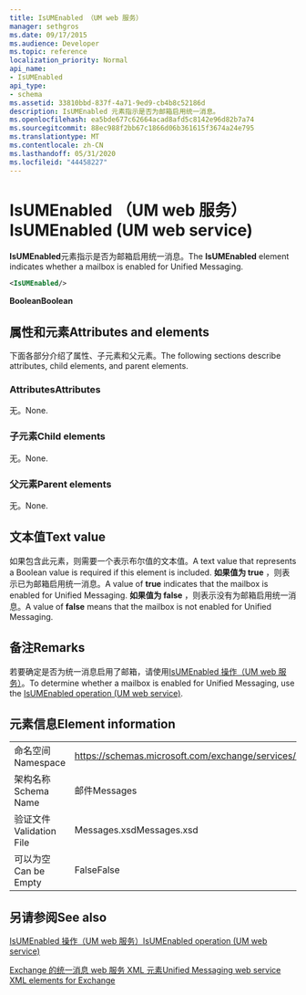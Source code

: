 ```yaml
---
title: IsUMEnabled （UM web 服务）
manager: sethgros
ms.date: 09/17/2015
ms.audience: Developer
ms.topic: reference
localization_priority: Normal
api_name:
- IsUMEnabled
api_type:
- schema
ms.assetid: 33810bbd-837f-4a71-9ed9-cb4b8c52186d
description: IsUMEnabled 元素指示是否为邮箱启用统一消息。
ms.openlocfilehash: ea5bde677c62664acad8afd5c8142e96d82b7a74
ms.sourcegitcommit: 88ec988f2bb67c1866d06b361615f3674a24e795
ms.translationtype: MT
ms.contentlocale: zh-CN
ms.lasthandoff: 05/31/2020
ms.locfileid: "44458227"
---
```

# <a name="isumenabled-um-web-service"></a><span data-ttu-id="1ae31-103">IsUMEnabled （UM web 服务）</span><span class="sxs-lookup"><span data-stu-id="1ae31-103">IsUMEnabled (UM web service)</span></span>

<span data-ttu-id="1ae31-104">**IsUMEnabled**元素指示是否为邮箱启用统一消息。</span><span class="sxs-lookup"><span data-stu-id="1ae31-104">The **IsUMEnabled** element indicates whether a mailbox is enabled for Unified Messaging.</span></span> 
  
```xml
<IsUMEnabled/>
```

 <span data-ttu-id="1ae31-105">**Boolean**</span><span class="sxs-lookup"><span data-stu-id="1ae31-105">**Boolean**</span></span>
## <a name="attributes-and-elements"></a><span data-ttu-id="1ae31-106">属性和元素</span><span class="sxs-lookup"><span data-stu-id="1ae31-106">Attributes and elements</span></span>

<span data-ttu-id="1ae31-107">下面各部分介绍了属性、子元素和父元素。</span><span class="sxs-lookup"><span data-stu-id="1ae31-107">The following sections describe attributes, child elements, and parent elements.</span></span>
  
### <a name="attributes"></a><span data-ttu-id="1ae31-108">Attributes</span><span class="sxs-lookup"><span data-stu-id="1ae31-108">Attributes</span></span>

<span data-ttu-id="1ae31-109">无。</span><span class="sxs-lookup"><span data-stu-id="1ae31-109">None.</span></span>
  
### <a name="child-elements"></a><span data-ttu-id="1ae31-110">子元素</span><span class="sxs-lookup"><span data-stu-id="1ae31-110">Child elements</span></span>

<span data-ttu-id="1ae31-111">无。</span><span class="sxs-lookup"><span data-stu-id="1ae31-111">None.</span></span>
  
### <a name="parent-elements"></a><span data-ttu-id="1ae31-112">父元素</span><span class="sxs-lookup"><span data-stu-id="1ae31-112">Parent elements</span></span>

<span data-ttu-id="1ae31-113">无。</span><span class="sxs-lookup"><span data-stu-id="1ae31-113">None.</span></span>
  
## <a name="text-value"></a><span data-ttu-id="1ae31-114">文本值</span><span class="sxs-lookup"><span data-stu-id="1ae31-114">Text value</span></span>

<span data-ttu-id="1ae31-115">如果包含此元素，则需要一个表示布尔值的文本值。</span><span class="sxs-lookup"><span data-stu-id="1ae31-115">A text value that represents a Boolean value is required if this element is included.</span></span> <span data-ttu-id="1ae31-116">**如果值为 true** ，则表示已为邮箱启用统一消息。</span><span class="sxs-lookup"><span data-stu-id="1ae31-116">A value of **true** indicates that the mailbox is enabled for Unified Messaging.</span></span> <span data-ttu-id="1ae31-117">**如果值为 false** ，则表示没有为邮箱启用统一消息。</span><span class="sxs-lookup"><span data-stu-id="1ae31-117">A value of **false** means that the mailbox is not enabled for Unified Messaging.</span></span> 
  
## <a name="remarks"></a><span data-ttu-id="1ae31-118">备注</span><span class="sxs-lookup"><span data-stu-id="1ae31-118">Remarks</span></span>

<span data-ttu-id="1ae31-119">若要确定是否为统一消息启用了邮箱，请使用[IsUMEnabled 操作（UM web 服务）](isumenabled-operation-um-web-service.md)。</span><span class="sxs-lookup"><span data-stu-id="1ae31-119">To determine whether a mailbox is enabled for Unified Messaging, use the [IsUMEnabled operation (UM web service)](isumenabled-operation-um-web-service.md).</span></span>
  
## <a name="element-information"></a><span data-ttu-id="1ae31-120">元素信息</span><span class="sxs-lookup"><span data-stu-id="1ae31-120">Element information</span></span>

|||
|:-----|:-----|
|<span data-ttu-id="1ae31-121">命名空间</span><span class="sxs-lookup"><span data-stu-id="1ae31-121">Namespace</span></span>  <br/> |https://schemas.microsoft.com/exchange/services/2006/messages  <br/> |
|<span data-ttu-id="1ae31-122">架构名称</span><span class="sxs-lookup"><span data-stu-id="1ae31-122">Schema Name</span></span>  <br/> |<span data-ttu-id="1ae31-123">邮件</span><span class="sxs-lookup"><span data-stu-id="1ae31-123">Messages</span></span>  <br/> |
|<span data-ttu-id="1ae31-124">验证文件</span><span class="sxs-lookup"><span data-stu-id="1ae31-124">Validation File</span></span>  <br/> |<span data-ttu-id="1ae31-125">Messages.xsd</span><span class="sxs-lookup"><span data-stu-id="1ae31-125">Messages.xsd</span></span>  <br/> |
|<span data-ttu-id="1ae31-126">可以为空</span><span class="sxs-lookup"><span data-stu-id="1ae31-126">Can be Empty</span></span>  <br/> |<span data-ttu-id="1ae31-127">False</span><span class="sxs-lookup"><span data-stu-id="1ae31-127">False</span></span>  <br/> |
   
## <a name="see-also"></a><span data-ttu-id="1ae31-128">另请参阅</span><span class="sxs-lookup"><span data-stu-id="1ae31-128">See also</span></span>



[<span data-ttu-id="1ae31-129">IsUMEnabled 操作（UM web 服务）</span><span class="sxs-lookup"><span data-stu-id="1ae31-129">IsUMEnabled operation (UM web service)</span></span>](isumenabled-operation-um-web-service.md)


[<span data-ttu-id="1ae31-130">Exchange 的统一消息 web 服务 XML 元素</span><span class="sxs-lookup"><span data-stu-id="1ae31-130">Unified Messaging web service XML elements for Exchange</span></span>](unified-messaging-web-service-xml-elements-for-exchange.md)

